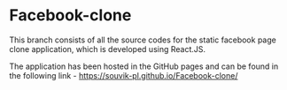 # Facebook-clone

This branch consists of all the source codes for the static facebook page clone application, which is developed using React.JS.

The application has been hosted in the GitHub pages and can be found in the following link - https://souvik-pl.github.io/Facebook-clone/
